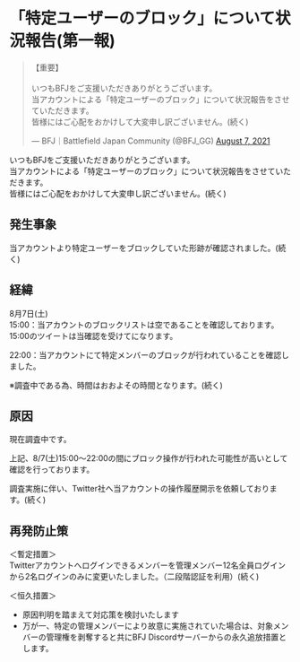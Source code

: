# 「特定ユーザーのブロック」について状況報告(第一報)

<blockquote class="twitter-tweet"><p lang="ja" dir="ltr">【重要】<br><br>いつもBFJをご支援いただきありがとうございます。<br>当アカウントによる「特定ユーザーのブロック」について状況報告をさせていただきます。<br>皆様にはご心配をおかけして大変申し訳ございません。(続く)</p>&mdash; BFJ｜Battlefield Japan Community (@BFJ_GG) <a href="https://twitter.com/BFJ_GG/status/1424059655525830660?ref_src=twsrc%5Etfw">August 7, 2021</a></blockquote> <script async src="https://platform.twitter.com/widgets.js" charset="utf-8"></script>

いつもBFJをご支援いただきありがとうございます。  
当アカウントによる「特定ユーザーのブロック」について状況報告をさせていただきます。  
皆様にはご心配をおかけして大変申し訳ございません。(続く)  

## 発生事象
当アカウントより特定ユーザーをブロックしていた形跡が確認されました。(続く)

## 経緯
8月7日(土)  
15:00：当アカウントのブロックリストは空であることを確認しております。15:00のツイートは当確認を受けてになります。  

22:00：当アカウントにて特定メンバーのブロックが行われていることを確認しました。  

※調査中である為、時間はおおよその時間となります。(続く)  

## 原因
現在調査中です。  

上記、8/7(土)15:00～22:00の間にブロック操作が行われた可能性が高いとして確認を行っております。  

調査実施に伴い、Twitter社へ当アカウントの操作履歴開示を依頼しております。(続く)  

## 再発防止策
＜暫定措置＞  
Twitterアカウントへログインできるメンバーを管理メンバー12名全員ログインから2名ログインのみに変更いたしました。（二段階認証を利用）(続く)  

＜恒久措置＞
- 原因判明を踏まえて対応策を検討いたします
- 万が一、特定の管理メンバーにより故意に実施されていた場合は、対象メンバーの管理権を剥奪すると共にBFJ Discordサーバーからの永久追放措置とします。